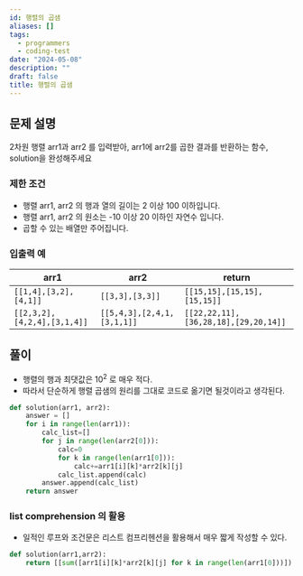 ```yaml
---
id: 행렬의 곱샘
aliases: []
tags:
  - programmers
  - coding-test
date: "2024-05-08"
description: ""
draft: false
title: 행렬의 곱샘
---
```

## 문제 설명

2차원 행렬 arr1과 arr2 를 입력받아, arr1에 arr2를 곱한 결과를 반환하는 함수, solution을 완성해주세요

### 제한 조건
-  행렬 arr1, arr2 의 행과 열의 길이는 2 이상 100 이하입니다.
-  행렬 arr1, arr2 의 원소는 -10 이상 20 이하인 자연수 입니다.
-  곱할 수 있는 배열만 주어집니다. 

### 입출력 예
| arr1                        | arr2                       | return                               |
| --------------------------- | -------------------------- | ------------------------------------ |
| `[[1,4],[3,2],[4,1]]`       | `[[3,3],[3,3]]`            | `[[15,15],[15,15],[15,15]]`          |
| `[[2,3,2],[4,2,4],[3,1,4]]` | `[[5,4,3],[2,4,1,[3,1,1]]` | `[[22,22,11],[36,28,18],[29,20,14]]` |
## 풀이

- 행렬의 행과 최댓값은 $10^2$ 로 매우 적다.
- 따라서 단순하게 행렬 곱샘의 원리를 그대로 코드로 옮기면 될것이라고 생각된다.

```python
def solution(arr1, arr2):
    answer = []
    for i in range(len(arr1)):
        calc_list=[]
        for j in range(len(arr2[0])):
            calc=0
            for k in range(len(arr1[0])):
                calc+=arr1[i][k]*arr2[k][j]
            calc_list.append(calc)
        answer.append(calc_list)
    return answer
 ```

### list comprehension 의  활용

- 일적인 루프와 조건문은 리스트 컴프리헨션을  활용해서 매우 짧게 작성할 수 있다.

```python
def solution(arr1,arr2):
	return [[sum([arr1[i][k]*arr2[k][j] for k in range(len(arr1[0]))]) for j in range(len(arr2[0]))] for i in range(len(arr1))]
```
